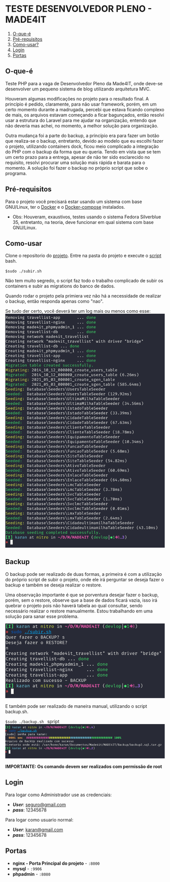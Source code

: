 # TESTE DESENVOLVEDOR PLENO - MADE4IT



1. [O-que-é](#O-que-é)
2. [Pré-requisitos](#Pré-requisitos)
3. [Como-usar?](#Como-usar)
4. [Login](#Login)
5. [Portas](#Portas)

## O-que-é
Teste PHP para a vaga de Desenvolvedor Pleno da Made4IT, onde deve-se desenvolver um pequeno sistema de blog utilizando arquitetura MVC.

Houveram algumas modificações no projeto para o resultado final. A princípio é pedido, claramente, para não usar framework, porém, em um certo momento durante a madrugada, percebi que estava ficando complexo de mais, os arquivos estavam começando a ficar bagunçados, então resolvi usar a estrutura do Laravel para me ajudar na organização, entendo que não deveria mas achei, no momento, a melhor solução para organização.

Outra mudança foi a parte do backup, a princípio era para fazer um botão que realiza-se o backup, entretanto, devido ao modelo que eu escolhi fazer o projeto, utilizando containers dock, ficou meio complicado a integração do PHP com o backup da forma que eu queria. Tendo em vista que se tem um certo prazo para a entrega, apesar de não ter sido esclarecido no requisito, resolvi procurar uma solução mais rápida e barata para o momento. A solução foi fazer o backup no próprio script que sobe o programa.

## Pré-requisitos
Para o projeto você precisará estar usando um sistema com base GNU/Linux, ter o [Docker](https://www.docker.com/) e o [Docker-compose](https://github.com/docker/compose) instalados.

* Obs: Houveram, exaustivos, testes usando o sistema Fedora Silverblue 35, entretanto, na teoria, deve funcionar em qual sistema com base GNU/Linux.

## Como-usar
Clone o repositorio do [projeto](https://github.com/lkaranl/MADE4IT.git).
Entre na pasta do projeto e execute o [script](https://github.com/lkaranl/MADE4IT/blob/main/subir.sh) bash.

`$sudo ./subir.sh
`

Não tem muito segredo, o script faz todo o trabalho complicado de subir os containers e subir as migrations do banco de dados.

Quando rodar o projeto pela primiera vez não há a necessidade de realizar o backup, então responda apenas como "nao".

Se tudo der certo, você deverá ter um log mais ou menos como esse:
![animacao](https://github.com/lkaranl/MADE4IT/raw/main/auxIMG/tudoCerto.png)

## Backup
O backup pode ser realizado de duas formas, a primeira é com a utilização do próprio script de subir o projeto, onde ele irá perguntar se deseja fazer o backup e também se deseja realizar o restore.

Uma observação importante é que se porventura desejar fazer o backup, porém, sem o restore, observe que a base de dados ficará vazia, isso irá quebrar o projeto pois não haverá tabela ao qual consultar, sendo necessário realizar o restore manualmente. Estou trabalhando em uma solução para sanar esse problema.


![animacao](https://github.com/lkaranl/MADE4IT/raw/main/auxIMG/subirsembackup.png)


E também pode ser realizado de maneira manual, utilizando o script backup.sh.

`$sudo ./backup.sh
`
spript
![animacao](https://github.com/lkaranl/MADE4IT/raw/main/auxIMG/backupManual.png)

**IMPORTANTE: Os comando devem ser realizados com permissão de root**

## Login
Para logar como Administrador use as credenciais:

* **_User_**: seguro@gmail.com
* **_pass_**: 12345678

Para logar como usuario normal:

* **_User_**: karan@gmail.com
* **_pass_**: 12345678

## Portas
- **nginx - Porta Principal do projeto** - `:8000`
- **mysql** - `:9906`
- **phpadmin** - `:8080`
